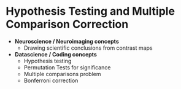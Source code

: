 # Hypothesis Testing and Multiple Comparison Correction
- **Neuroscience / Neuroimaging concepts**
    - Drawing scientific conclusions from contrast maps
- **Datascience / Coding concepts**
    - Hypothesis testing
    - Permutation Tests for significance
    - Multiple comparisons problem
    - Bonferroni correction
